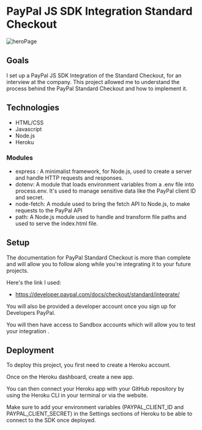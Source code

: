 # PayPal JS SDK Integration Standard Checkout

![heroPage](C:\Users\Tanguy\Desktop\CodeInstituteCourses\Paypal\doc\heroPage.png)

## Goals

I set up a PayPal JS SDK Integration of the Standard Checkout, for an interview at the company. 
This project allowed me to understand the process behind the PayPal Standard Checkout and how to implement it. 



## Technologies

- HTML/CSS
- Javascript
- Node.js
- Heroku

### Modules

- express : A minimalist framework, for Node.js, used to create a server and handle HTTP requests and responses.
- dotenv: A module that loads environment variables from a .env file into process.env. It's used to manage sensitive data like the PayPal client ID and secret.
- node-fetch: A module used to bring the fetch API to Node.js, to make requests to the PayPal API
- path: A Node.js module used to handle and transform file paths and used to serve the index.html file.

## Setup

The documentation for PayPal Standard Checkout is more than complete and will allow you to follow along while you're integrating it to your future projects.

Here's the link I used:

- https://developer.paypal.com/docs/checkout/standard/integrate/

You will also be provided a developer account once you sign up for Developers PayPal.

You will then have access to Sandbox accounts which will allow you to test your integration . 



## Deployment

To deploy this project, you first need to create a Heroku account. 

Once on the Heroku dashboard, create a new app.

You can then connect your Heroku app with your GitHub repository by using the Heroku CLI in your terminal or via the website. 

Make sure to add your environment variables (PAYPAL_CLIENT_ID and PAYPAL_CLIENT_SECRET) in the Settings sections of Heroku to be able to connect to the SDK once deployed.



